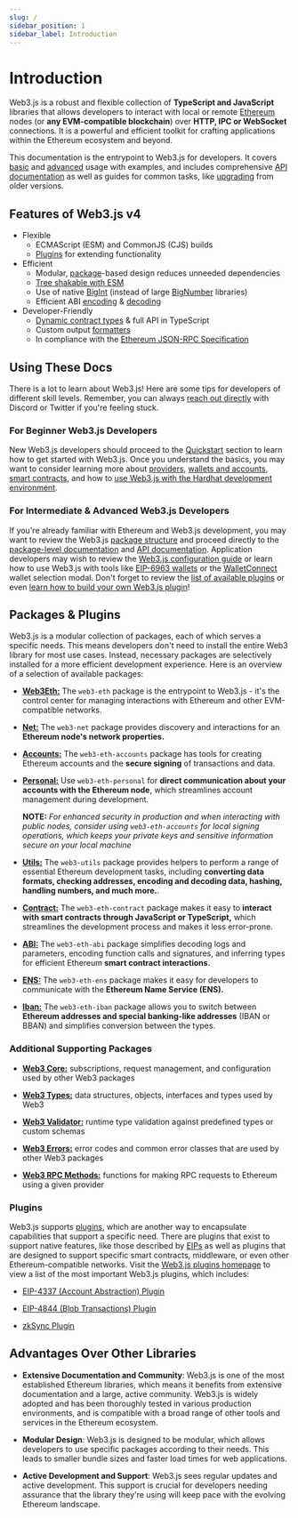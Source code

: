 ```yaml
---
slug: /
sidebar_position: 1
sidebar_label: Introduction
---
```


# Introduction

Web3.js is a robust and flexible collection of **TypeScript and JavaScript** libraries that allows developers to interact with local or remote [Ethereum](https://ethereum.org/en/) nodes (or **any EVM-compatible blockchain**) over **HTTP, IPC or WebSocket** connections. It is a powerful and efficient toolkit for crafting applications within the Ethereum ecosystem and beyond.

This documentation is the entrypoint to Web3.js for developers. It covers [basic](/guides/getting_started/quickstart) and [advanced](/guides/dapps/lightweight-dapp) usage with examples, and includes comprehensive [API documentation](/api) as well as guides for common tasks, like [upgrading](/guides/web3_upgrade_guide) from older versions.

## Features of Web3.js v4

-   Flexible
    -   ECMAScript (ESM) and CommonJS (CJS) builds
    -   [Plugins](/guides/web3_plugin_guide/) for extending functionality
-   Efficient
    -   Modular, [package](/#packages)-based design reduces unneeded dependencies
    -   [Tree shakable with ESM](/guides/advanced/tree_shaking)
    -   Use of native [BigInt](https://developer.mozilla.org/en-US/docs/Web/JavaScript/Reference/Global_Objects/BigInt) (instead of large [BigNumber](https://mikemcl.github.io/bignumber.js/) libraries)
    -   Efficient ABI [encoding](/api/web3-eth-abi/function/encodeFunctionCall) & [decoding](/api/web3-eth-abi/function/decodeParameter)
-   Developer-Friendly
    -   [Dynamic contract types](/guides/smart_contracts/infer_contract_types/) & full API in TypeScript
    -   Custom output [formatters](https://docs.web3js.org/api/web3-utils/function/format)
    -   In compliance with the [Ethereum JSON-RPC Specification](https://ethereum.github.io/execution-apis/api-documentation/)

## Using These Docs

There is a lot to learn about Web3.js! Here are some tips for developers of different skill levels. Remember, you can always [reach out directly](/guides/feedback/#urgent-questions-or-concerns) with Discord or Twitter if you're feeling stuck.

### For Beginner Web3.js Developers

New Web3.js developers should proceed to the [Quickstart](/guides/getting_started/quickstart) section to learn how to get started with Web3.js. Once you understand the basics, you may want to consider learning more about [providers](/guides/web3_providers_guide/), [wallets and accounts](/guides/wallet), [smart contracts](/guides/smart_contracts/smart_contracts_guide), and how to [use Web3.js with the Hardhat development environment](/guides/hardhat_tutorial).

### For Intermediate & Advanced Web3.js Developers

If you're already familiar with Ethereum and Web3.js development, you may want to review the Web3.js [package structure](#packages--plugins) and proceed directly to the [package-level documentation](/libdocs/ABI) and [API documentation](/api). Application developers may wish to review the [Web3.js configuration guide](/guides/web3_config) or learn how to use Web3.js with tools like [EIP-6963 wallets](/guides/dapps/intermediate-dapp) or the [WalletConnect](/guides/dapps/web3_modal_guide) wallet selection modal. Don't forget to review the [list of available plugins](https://web3js.org/plugins) or even [learn how to build your own Web3.js plugin](/guides/web3_plugin_guide/plugin_authors)!

## Packages & Plugins

Web3.js is a modular collection of packages, each of which serves a specific needs. This means developers don't need to install the entire Web3 library for most use cases. Instead, necessary packages are selectively installed for a more efficient development experience. Here is an overview of a selection of available packages:

-   [**Web3Eth:**](/libdocs/Web3Eth) The `web3-eth` package is the entrypoint to Web3.js - it's the control center for managing interactions with Ethereum and other EVM-compatible networks.

-   [**Net:**](/libdocs/Net) The `web3-net` package provides discovery and interactions for an **Ethereum node's network properties.**

-   [**Accounts:**](/libdocs/Accounts) The `web3-eth-accounts` package has tools for creating Ethereum accounts and the **secure signing** of transactions and data.

-   [**Personal:**](/libdocs/Personal) Use `web3-eth-personal` for **direct communication about your accounts with the Ethereum node**, which streamlines account management during development.

    **NOTE:** _For enhanced security in production and when interacting with public nodes, consider using `web3-eth-accounts` for local signing operations, which keeps your private keys and sensitive information secure on your local machine_

-   [**Utils:**](/libdocs/Utils) The `web3-utils` package provides helpers to perform a range of essential Ethereum development tasks, including **converting data formats, checking addresses, encoding and decoding data, hashing, handling numbers, and much more.**.

-   [**Contract:**](/libdocs/Contract) The `web3-eth-contract` package makes it easy to **interact with smart contracts through JavaScript or TypeScript,** which streamlines the development process and makes it less error-prone.

-   [**ABI:**](/libdocs/ABI) The `web3-eth-abi` package simplifies decoding logs and parameters, encoding function calls and signatures, and inferring types for efficient Ethereum **smart contract interactions.**

-   [**ENS:**](/libdocs/ENS) The `web3-eth-ens` package makes it easy for developers to communicate with the **Ethereum Name Service (ENS).**

-   [**Iban:**](/libdocs/Iban) The `web3-eth-iban` package allows you to switch between **Ethereum addresses and special banking-like addresses** (IBAN or BBAN) and simplifies conversion between the types.

### Additional Supporting Packages

-   [**Web3 Core:**](/api/web3-core) subscriptions, request management, and configuration used by other Web3 packages

-   [**Web3 Types:**](/api/web3-types) data structures, objects, interfaces and types used by Web3

-   [**Web3 Validator:**](/api/web3-validator) runtime type validation against predefined types or custom schemas

-   [**Web3 Errors:**](/api/web3-errors) error codes and common error classes that are used by other Web3 packages

-   [**Web3 RPC Methods:**](/api/web3/namespace/rpcMethods) functions for making RPC requests to Ethereum using a given provider

### Plugins

Web3.js supports [plugins](/guides/web3_plugin_guide/), which are another way to encapsulate capabilities that support a specific need. There are plugins that exist to support native features, like those described by [EIPs](https://eips.ethereum.org/) as well as plugins that are designed to support specific smart contracts, middleware, or even other Ethereum-compatible networks. Visit the [Web3.js plugins homepage](https://web3js.org/plugins) to view a list of the most important Web3.js plugins, which includes:

-   [EIP-4337 (Account Abstraction) Plugin](https://www.npmjs.com/package/@chainsafe/web3-plugin-eip4337)

-   [EIP-4844 (Blob Transactions) Plugin](https://www.npmjs.com/package/web3-plugin-blob-tx)

-   [zkSync Plugin](https://www.npmjs.com/package/web3-plugin-zksync)

## Advantages Over Other Libraries

-   **Extensive Documentation and Community**: Web3.js is one of the most established Ethereum libraries, which means it benefits from extensive documentation and a large, active community. Web3.js is widely adopted and has been thoroughly tested in various production environments, and is compatible with a broad range of other tools and services in the Ethereum ecosystem.

-   **Modular Design**: Web3.js is designed to be modular, which allows developers to use specific packages according to their needs. This leads to smaller bundle sizes and faster load times for web applications.

-   **Active Development and Support**: Web3.js sees regular updates and active development. This support is crucial for developers needing assurance that the library they're using will keep pace with the evolving Ethereum landscape.
